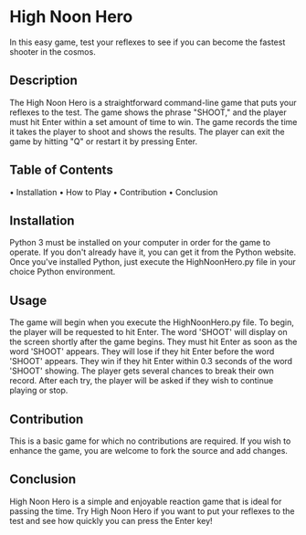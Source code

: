 # High Noon Hero
In this easy game, test your reflexes to see if you can become the fastest shooter in the cosmos.

## Description
The High Noon Hero is a straightforward command-line game that puts your reflexes to the test. The game shows the phrase "SHOOT," and the player must hit Enter within a set amount of time to win. The game records the time it takes the player to shoot and shows the results. The player can exit the game by hitting "Q" or restart it by pressing Enter.

## Table of Contents
•	Installation
•	How to Play
•	Contribution
•	Conclusion

## Installation
Python 3 must be installed on your computer in order for the game to operate. If you don't already have it, you can get it from the Python website.
Once you've installed Python, just execute the HighNoonHero.py file in your choice Python environment.

## Usage
The game will begin when you execute the HighNoonHero.py file. To begin, the player will be requested to hit Enter.
The word 'SHOOT' will display on the screen shortly after the game begins. They must hit Enter as soon as the word 'SHOOT' appears. They will lose if they hit Enter before the word 'SHOOT' appears. They win if they hit Enter within 0.3 seconds of the word 'SHOOT' showing.
The player gets several chances to break their own record. After each try, the player will be asked if they wish to continue playing or stop.

## Contribution
This is a basic game for which no contributions are required. If you wish to enhance the game, you are welcome to fork the source and add changes.

## Conclusion
High Noon Hero is a simple and enjoyable reaction game that is ideal for passing the time. Try High Noon Hero if you want to put your reflexes to the test and see how quickly you can press the Enter key!
